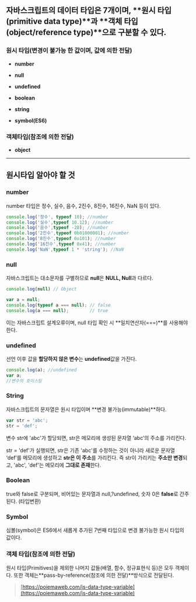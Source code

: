 ## 자바스크립트의 데이터 타입은 7개이며, **원시 타입(primitive data type)**과 **객체 타입(object/reference type)**으로 구분할 수 있다.

### **원시 타입(변경이 불가능 한 값이며, 값에 의한 전달)**

-   **number**
    
-   **null**
    
-   **undefined**
    
-   **boolean**
    
-   **string**
    
-   **symbol(ES6)**
    

### **객체타입(참조에 의한 전달)**

-   **object**
    

---

## **원시타입 알아야 할 것**

### **number**

number 타입은 정수, 실수, 음수, 2진수, 8진수, 16진수, NaN 등이 있다.

~~~javascript
console.log('정수', typeof 10); //number
console.log('실수',typeof 10.12); //number
console.log('음수',typeof -20); //number
console.log('2진수',typeof 0b01000001); //number
console.log('8진수',typeof 0o101); //number
console.log('16진수',typeof 0x41); //number
console.log('NaN',typeof 1 * 'string'); //NaN

~~~

### **null**

자바스크립트는 대소문자를 구별하므로 **null**은 **NULL, Null**과 다르다.

~~~javascript
console.log(null) // Object

var a = null;
console.log(typeof a === null); // false
console.log(a === null);        // true
~~~

이는 자바스크립트 설계오류이며, null 타입 확인 시 **일치연산자(===)**를 사용해야한다.

### **undefined**

선언 이후 값을 **할당하지 않은 변수**는 **undefined**값을 가진다.

~~~javascript
console.log(a); //undefined
var a;
//변수의 호이스팅
~~~

### **String**

자바스크립트의 문자열은 원시 타입이며 **변경 불가능(immutable)**하다.

~~~javascript
var str = 'abc';
str = 'def';
~~~

변수 str에 'abc'가 할당되면, str은 메모리에 생성된 문자열 ‘abc’의 주소를 가리킨다.

str = 'def'가 실행되면, str은 기존 'abc'를 수정하는 것이 아니라 새로운 문자열 ‘def’를 메모리에 생성하고 **str은 이 주소**를 가리킨다. 즉 str이 가리키는 **주소만 변경**되고, 'abc', 'def'는 메모리에 **그대로 존재**한다.

### **Boolean**

true와 false로 구분되며, 비어있는 문자열과 null,?undefined, 숫자 0은 **false**로 간주된다. (타입변환)

### **Symbol**

심볼(symbol)은 ES6에서 새롭게 추가된 7번째 타입으로 변경 불가능한 원시 타입의 값이다.

### **객체 타입(참조에 의한 전달)**

원시 타입(Primitives)을 제외한 나머지 값들(배열, 함수, 정규표현식 등)은 모두 객체이다. 또한 객체는**pass-by-reference(참조에 의한 전달)**방식으로 전달된다.

> [https://poiemaweb.com/js-data-type-variable](https://poiemaweb.com/js-data-type-variable)